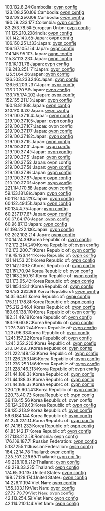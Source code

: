 103.132.8.24:Cambodia: [ovpn config](vpn/103_132_8_24.ovpn)  
123.108.250.106:Cambodia: [ovpn config](vpn/123_108_250_106.ovpn)  
123.108.250.106:Cambodia: [ovpn config](vpn/123_108_250_106.ovpn)  
190.29.233.177:Colombia: [ovpn config](vpn/190_29_233_177.ovpn)  
83.253.78.58:European Union: [ovpn config](vpn/83_253_78_58.ovpn)  
111.125.210.208:India: [ovpn config](vpn/111_125_210_208.ovpn)  
101.142.140.68:Japan: [ovpn config](vpn/101_142_140_68.ovpn)  
106.150.251.233:Japan: [ovpn config](vpn/106_150_251_233.ovpn)  
106.167.105.154:Japan: [ovpn config](vpn/106_167_105_154.ovpn)  
114.145.95.107:Japan: [ovpn config](vpn/114_145_95_107.ovpn)  
115.37.113.230:Japan: [ovpn config](vpn/115_37_113_230.ovpn)  
118.16.131.78:Japan: [ovpn config](vpn/118_16_131_78.ovpn)  
119.243.251.171:Japan: [ovpn config](vpn/119_243_251_171.ovpn)  
125.51.64.56:Japan: [ovpn config](vpn/125_51_64_56.ovpn)  
126.203.233.246:Japan: [ovpn config](vpn/126_203_233_246.ovpn)  
126.56.203.237:Japan: [ovpn config](vpn/126_56_203_237.ovpn)  
126.7.220.56:Japan: [ovpn config](vpn/126_7_220_56.ovpn)  
133.175.174.202:Japan: [ovpn config](vpn/133_175_174_202.ovpn)  
152.165.211.13:Japan: [ovpn config](vpn/152_165_211_13.ovpn)  
160.13.81.168:Japan: [ovpn config](vpn/160_13_81_168.ovpn)  
210.170.8.26:Japan: [ovpn config](vpn/210_170_8_26.ovpn)  
219.100.37.104:Japan: [ovpn config](vpn/219_100_37_104.ovpn)  
219.100.37.105:Japan: [ovpn config](vpn/219_100_37_105.ovpn)  
219.100.37.107:Japan: [ovpn config](vpn/219_100_37_107.ovpn)  
219.100.37.177:Japan: [ovpn config](vpn/219_100_37_177.ovpn)  
219.100.37.182:Japan: [ovpn config](vpn/219_100_37_182.ovpn)  
219.100.37.19:Japan: [ovpn config](vpn/219_100_37_19.ovpn)  
219.100.37.31:Japan: [ovpn config](vpn/219_100_37_31.ovpn)  
219.100.37.49:Japan: [ovpn config](vpn/219_100_37_49.ovpn)  
219.100.37.51:Japan: [ovpn config](vpn/219_100_37_51.ovpn)  
219.100.37.55:Japan: [ovpn config](vpn/219_100_37_55.ovpn)  
219.100.37.58:Japan: [ovpn config](vpn/219_100_37_58.ovpn)  
219.100.37.86:Japan: [ovpn config](vpn/219_100_37_86.ovpn)  
219.100.37.87:Japan: [ovpn config](vpn/219_100_37_87.ovpn)  
219.100.37.96:Japan: [ovpn config](vpn/219_100_37_96.ovpn)  
221.114.170.58:Japan: [ovpn config](vpn/221_114_170_58.ovpn)  
59.133.181.86:Japan: [ovpn config](vpn/59_133_181_86.ovpn)  
60.113.134.220:Japan: [ovpn config](vpn/60_113_134_220.ovpn)  
60.122.49.151:Japan: [ovpn config](vpn/60_122_49_151.ovpn)  
60.134.4.75:Japan: [ovpn config](vpn/60_134_4_75.ovpn)  
60.237.177.67:Japan: [ovpn config](vpn/60_237_177_67.ovpn)  
60.67.84.176:Japan: [ovpn config](vpn/60_67_84_176.ovpn)  
60.96.87.13:Japan: [ovpn config](vpn/60_96_87_13.ovpn)  
61.193.222.136:Japan: [ovpn config](vpn/61_193_222_136.ovpn)  
92.202.102.214:Japan: [ovpn config](vpn/92_202_102_214.ovpn)  
110.14.24.39:Korea Republic of: [ovpn config](vpn/110_14_24_39.ovpn)  
112.172.214.249:Korea Republic of: [ovpn config](vpn/112_172_214_249.ovpn)  
112.173.200.71:Korea Republic of: [ovpn config](vpn/112_173_200_71.ovpn)  
118.45.133.144:Korea Republic of: [ovpn config](vpn/118_45_133_144.ovpn)  
121.141.53.251:Korea Republic of: [ovpn config](vpn/121_141_53_251.ovpn)  
121.142.109.87:Korea Republic of: [ovpn config](vpn/121_142_109_87.ovpn)  
121.151.70.94:Korea Republic of: [ovpn config](vpn/121_151_70_94.ovpn)  
121.163.250.161:Korea Republic of: [ovpn config](vpn/121_163_250_161.ovpn)  
121.173.95.42:Korea Republic of: [ovpn config](vpn/121_173_95_42.ovpn)  
121.185.143.11:Korea Republic of: [ovpn config](vpn/121_185_143_11.ovpn)  
124.153.232.169:Korea Republic of: [ovpn config](vpn/124_153_232_169.ovpn)  
14.35.64.61:Korea Republic of: [ovpn config](vpn/14_35_64_61.ovpn)  
175.121.178.81:Korea Republic of: [ovpn config](vpn/175_121_178_81.ovpn)  
175.212.246.4:Korea Republic of: [ovpn config](vpn/175_212_246_4.ovpn)  
180.66.138.110:Korea Republic of: [ovpn config](vpn/180_66_138_110.ovpn)  
182.31.49.19:Korea Republic of: [ovpn config](vpn/182_31_49_19.ovpn)  
183.99.60.82:Korea Republic of: [ovpn config](vpn/183_99_60_82.ovpn)  
1.226.240.244:Korea Republic of: [ovpn config](vpn/1_226_240_244.ovpn)  
1.237.96.33:Korea Republic of: [ovpn config](vpn/1_237_96_33.ovpn)  
1.245.157.22:Korea Republic of: [ovpn config](vpn/1_245_157_22.ovpn)  
1.245.252.220:Korea Republic of: [ovpn config](vpn/1_245_252_220.ovpn)  
210.104.69.3:Korea Republic of: [ovpn config](vpn/210_104_69_3.ovpn)  
211.222.148.153:Korea Republic of: [ovpn config](vpn/211_222_148_153.ovpn)  
211.226.253.146:Korea Republic of: [ovpn config](vpn/211_226_253_146.ovpn)  
211.226.253.146:Korea Republic of: [ovpn config](vpn/211_226_253_146.ovpn)  
211.228.146.213:Korea Republic of: [ovpn config](vpn/211_228_146_213.ovpn)  
211.44.188.38:Korea Republic of: [ovpn config](vpn/211_44_188_38.ovpn)  
211.44.188.38:Korea Republic of: [ovpn config](vpn/211_44_188_38.ovpn)  
211.44.188.38:Korea Republic of: [ovpn config](vpn/211_44_188_38.ovpn)  
220.126.60.241:Korea Republic of: [ovpn config](vpn/220_126_60_241.ovpn)  
220.73.40.72:Korea Republic of: [ovpn config](vpn/220_73_40_72.ovpn)  
39.113.45.56:Korea Republic of: [ovpn config](vpn/39_113_45_56.ovpn)  
39.124.209.63:Korea Republic of: [ovpn config](vpn/39_124_209_63.ovpn)  
58.125.213.9:Korea Republic of: [ovpn config](vpn/58_125_213_9.ovpn)  
59.6.184.144:Korea Republic of: [ovpn config](vpn/59_6_184_144.ovpn)  
61.245.231.14:Korea Republic of: [ovpn config](vpn/61_245_231_14.ovpn)  
61.74.161.232:Korea Republic of: [ovpn config](vpn/61_74_161_232.ovpn)  
61.85.142.17:Korea Republic of: [ovpn config](vpn/61_85_142_17.ovpn)  
217.138.212.58:Romania: [ovpn config](vpn/217_138_212_58.ovpn)  
176.109.187.71:Russian Federation: [ovpn config](vpn/176_109_187_71.ovpn)  
5.137.255.11:Russian Federation: [ovpn config](vpn/5_137_255_11.ovpn)  
184.22.14.78:Thailand: [ovpn config](vpn/184_22_14_78.ovpn)  
223.207.225.89:Thailand: [ovpn config](vpn/223_207_225_89.ovpn)  
49.228.108.212:Thailand: [ovpn config](vpn/49_228_108_212.ovpn)  
49.228.33.235:Thailand: [ovpn config](vpn/49_228_33_235.ovpn)  
174.65.30.135:United States: [ovpn config](vpn/174_65_30_135.ovpn)  
198.27.128.174:United States: [ovpn config](vpn/198_27_128_174.ovpn)  
14.226.11.194:Viet Nam: [ovpn config](vpn/14_226_11_194.ovpn)  
1.55.203.119:Viet Nam: [ovpn config](vpn/1_55_203_119.ovpn)  
27.72.73.79:Viet Nam: [ovpn config](vpn/27_72_73_79.ovpn)  
42.113.254.59:Viet Nam: [ovpn config](vpn/42_113_254_59.ovpn)  
42.114.210.144:Viet Nam: [ovpn config](vpn/42_114_210_144.ovpn)  
